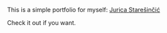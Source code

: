 This is a simple portfolio for myself: [Jurica Starešinčić](https://zeit.co/kajgod)

Check it out if you want.
